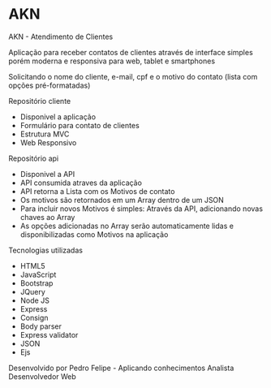 # AKN
<p>AKN - Atendimento de Clientes</p>
<p>Aplicação para receber contatos de clientes através de interface simples porém moderna e responsiva para web, tablet e smartphones</p>
<p>Solicitando o nome do cliente, e-mail, cpf e o motivo do contato (lista com opções pré-formatadas)</p>

<p>Repositório cliente</p>
<ul>
	<li>Disponivel a aplicação</li>
	<li>Formulário para contato de clientes</li>
	<li>Estrutura MVC</li>
	<li>Web Responsivo</li>
</ul>

<p>Repositório api</p>
<ul>
	<li>Disponivel a API</li>
	<li>API consumida atraves da aplicação</li>
	<li>API retorna a Lista com os Motivos de contato</li>
	<li>Os motivos são retornados em um Array dentro de um JSON</li>
	<li>Para incluir novos Motivos é simples: Através da API, adicionando novas chaves ao Array</li>
	<li>As opções adicionadas no Array serão automaticamente lidas e disponibilizadas como Motivos na aplicação</li>
</ul>


<p>Tecnologias utilizadas</p>
<ul>
	<li>HTML5</li>
	<li>JavaScript</li>
	<li>Bootstrap</li>
	<li>JQuery</li>
	<li>Node JS</li>
	<li>Express</li>
	<li>Consign</li>
	<li>Body parser</li>
	<li>Express validator</li>
	<li>JSON</li>
	<li>Ejs</li>
</ul>

<p>Desenvolvido por Pedro Felipe - Aplicando conhecimentos Analista Desenvolvedor Web </p>
